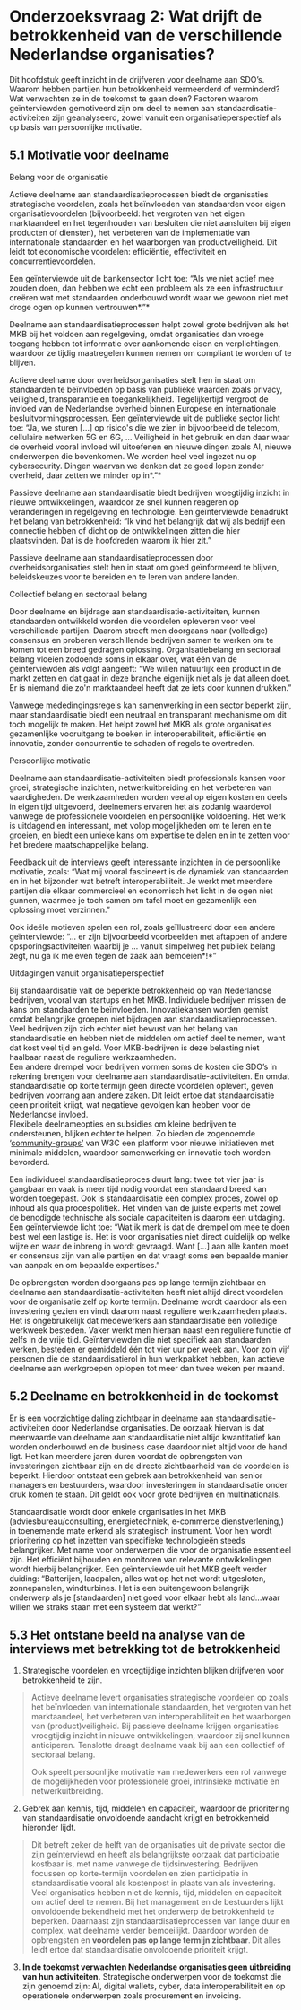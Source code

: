 
# Onderzoeksvraag 2: Wat drijft de betrokkenheid van de verschillende Nederlandse organisaties? 

Dit hoofdstuk geeft inzicht in de drijfveren voor deelname aan SDO’s. Waarom hebben partijen hun betrokkenheid vermeerderd of verminderd? Wat verwachten ze in de toekomst te gaan doen? Factoren waarom geïnterviewden gemotiveerd zijn om deel te nemen aan standaardisatie-activiteiten zijn geanalyseerd, zowel vanuit een organisatieperspectief als op basis van persoonlijke motivatie.

## 5.1 Motivatie voor deelname

Belang voor de organisatie

Actieve deelname aan standaardisatieprocessen biedt de organisaties strategische voordelen, zoals het beïnvloeden van standaarden voor eigen organisatievoordelen (bijvoorbeeld: het vergroten van het eigen marktaandeel en het tegenhouden van besluiten die niet aansluiten bij eigen producten of diensten), het verbeteren van de implementatie van internationale standaarden en het waarborgen van productveiligheid. Dit leidt tot economische voordelen: efficiëntie, effectiviteit en concurrentievoordelen.

Een geïnterviewde uit de bankensector licht toe: “Als we niet actief mee zouden doen, dan hebben we echt een probleem als ze een infrastructuur creëren wat met standaarden onderbouwd wordt waar we gewoon niet met droge ogen op kunnen vertrouwen*.”*

Deelname aan standaardisatieprocessen helpt zowel grote bedrijven als het MKB bij het voldoen aan regelgeving, omdat organisaties dan vroege toegang hebben tot informatie over aankomende eisen en verplichtingen, waardoor ze tijdig maatregelen kunnen nemen om compliant te worden of te blijven.

Actieve deelname door overheidsorganisaties stelt hen in staat om standaarden te beïnvloeden op basis van publieke waarden zoals privacy, veiligheid, transparantie en toegankelijkheid. Tegelijkertijd vergroot de invloed van de Nederlandse overheid binnen Europese en internationale besluitvormingsprocessen. Een geïnterviewde uit de publieke sector licht toe: “Ja, we sturen \[…\] op risico's die we zien in bijvoorbeeld de telecom, cellulaire netwerken 5G en 6G, … Veiligheid in het gebruik en dan daar waar de overheid vooral invloed wil uitoefenen en nieuwe dingen zoals AI, nieuwe onderwerpen die bovenkomen. We worden heel veel ingezet nu op cybersecurity. Dingen waarvan we denken dat ze goed lopen zonder overheid, daar zetten we minder op in*.”*

Passieve deelname aan standaardisatie biedt bedrijven vroegtijdig inzicht in nieuwe ontwikkelingen, waardoor ze snel kunnen reageren op veranderingen in regelgeving en technologie. Een geïnterviewde benadrukt het belang van betrokkenheid: “Ik vind het belangrijk dat wij als bedrijf een connectie hebben of dicht op de ontwikkelingen zitten die hier plaatsvinden. Dat is de hoofdreden waarom ik hier zit.”

Passieve deelname aan standaardisatieprocessen door overheidsorganisaties stelt hen in staat om goed geïnformeerd te blijven, beleidskeuzes voor te bereiden en te leren van andere landen.

Collectief belang en sectoraal belang

Door deelname en bijdrage aan standaardisatie-activiteiten, kunnen standaarden ontwikkeld worden die voordelen opleveren voor veel verschillende partijen. Daarom streeft men doorgaans naar (volledige) consensus en proberen verschillende bedrijven samen te werken om te komen tot een breed gedragen oplossing. Organisatiebelang en sectoraal belang vloeien zodoende soms in elkaar over, wat één van de geïnterviewden als volgt aangeeft: “We willen natuurlijk een product in de markt zetten en dat gaat in deze branche eigenlijk niet als je dat alleen doet. Er is niemand die zo'n marktaandeel heeft dat ze iets door kunnen drukken.”

Vanwege mededingingsregels kan samenwerking in een sector beperkt zijn, maar standaardisatie biedt een neutraal en transparant mechanisme om dit toch mogelijk te maken. Het helpt zowel het MKB als grote organisaties gezamenlijke vooruitgang te boeken in interoperabiliteit, efficiëntie en innovatie, zonder concurrentie te schaden of regels te overtreden.

Persoonlijke motivatie

Deelname aan standaardisatie-activiteiten biedt professionals kansen voor groei, strategische inzichten, netwerkuitbreiding en het verbeteren van vaardigheden. De werkzaamheden worden veelal op eigen kosten en deels in eigen tijd uitgevoerd, deelnemers ervaren het als zodanig waardevol vanwege de professionele voordelen en persoonlijke voldoening. Het werk is uitdagend en interessant, met volop mogelijkheden om te leren en te groeien, en biedt een unieke kans om expertise te delen en in te zetten voor het bredere maatschappelijke belang.

Feedback uit de interviews geeft interessante inzichten in de persoonlijke motivatie, zoals: “Wat mij vooral fascineert is de dynamiek van standaarden en in het bijzonder wat betreft interoperabiliteit. Je werkt met meerdere partijen die elkaar commercieel en economisch het licht in de ogen niet gunnen, waarmee je toch samen om tafel moet en gezamenlijk een oplossing moet verzinnen.”

Ook ideële motieven spelen een rol, zoals geïllustreerd door een andere geïnterviewde: “… er zijn bijvoorbeeld voorbeelden met aftappen of andere opsporingsactiviteiten waarbij je … vanuit simpelweg het publiek belang zegt, nu ga ik me even tegen de zaak aan bemoeien*!*”

Uitdagingen vanuit organisatieperspectief

Bij standaardisatie valt de beperkte betrokkenheid op van Nederlandse bedrijven, vooral van startups en het MKB. Individuele bedrijven missen de kans om standaarden te beïnvloeden. Innovatiekansen worden gemist omdat belangrijke groepen niet bijdragen aan standaardisatieprocessen.  
Veel bedrijven zijn zich echter niet bewust van het belang van standaardisatie en hebben niet de middelen om actief deel te nemen, want dat kost veel tijd en geld. Voor MKB-bedrijven is deze belasting niet haalbaar naast de reguliere werkzaamheden.  
Een andere drempel voor bedrijven vormen soms de kosten die SDO’s in rekening brengen voor deelname aan standaardisatie-activiteiten. En omdat standaardisatie op korte termijn geen directe voordelen oplevert, geven bedrijven voorrang aan andere zaken. Dit leidt ertoe dat standaardisatie geen prioriteit krijgt, wat negatieve gevolgen kan hebben voor de Nederlandse invloed.  
Flexibele deelnameopties en subsidies om kleine bedrijven te ondersteunen, blijken echter te helpen. Zo bieden de zogenoemde ‘[community-groups’](https://www.w3.org/community/) van W3C een platform voor nieuwe initiatieven met minimale middelen, waardoor samenwerking en innovatie toch worden bevorderd.

Een individueel standaardisatieproces duurt lang: twee tot vier jaar is gangbaar en vaak is meer tijd nodig voordat een standaard breed kan worden toegepast. Ook is standaardisatie een complex proces, zowel op inhoud als qua procespolitiek. Het vinden van de juiste experts met zowel de benodigde technische als sociale capaciteiten is daarom een uitdaging. Een geïnterviewde licht toe: “Wat ik merk is dat de drempel om mee te doen best wel een lastige is. Het is voor organisaties niet direct duidelijk op welke wijze en waar de inbreng in wordt gevraagd. Want \[…\] aan alle kanten moet er consensus zijn van alle partijen en dat vraagt soms een bepaalde manier van aanpak en om bepaalde expertises.”

De opbrengsten worden doorgaans pas op lange termijn zichtbaar en deelname aan standaardisatie-activiteiten heeft niet altijd direct voordelen voor de organisatie zelf op korte termijn. Deelname wordt daardoor als een investering gezien en vindt daarom naast reguliere werkzaamheden plaats. Het is ongebruikelijk dat medewerkers aan standaardisatie een volledige werkweek besteden. Vaker werkt men hieraan naast een reguliere functie of zelfs in de vrije tijd. Geïnterviewden die niet specifiek aan standaarden werken, besteden er gemiddeld één tot vier uur per week aan. Voor zo’n vijf personen die de standaardisatierol in hun werkpakket hebben, kan actieve deelname aan werkgroepen oplopen tot meer dan twee weken per maand.

## 5.2 Deelname en betrokkenheid in de toekomst

Er is een voorzichtige daling zichtbaar in deelname aan standaardisatie-activiteiten door Nederlandse organisaties. De oorzaak hiervan is dat meerwaarde van deelname aan standaardisatie niet altijd kwantitatief kan worden onderbouwd en de business case daardoor niet altijd voor de hand ligt. Het kan meerdere jaren duren voordat de opbrengsten van investeringen zichtbaar zijn en de directe zichtbaarheid van de voordelen is beperkt. Hierdoor ontstaat een gebrek aan betrokkenheid van senior managers en bestuurders, waardoor investeringen in standaardisatie onder druk komen te staan. Dit geldt ook voor grote bedrijven en multinationals.

Standaardisatie wordt door enkele organisaties in het MKB (adviesbureau/consulting, energietechniek, e-commerce dienstverlening,) in toenemende mate erkend als strategisch instrument. Voor hen wordt prioritering op het inzetten van specifieke technologieën steeds belangrijker. Met name voor onderwerpen die voor de organisatie essentieel zijn. Het efficiënt bijhouden en monitoren van relevante ontwikkelingen wordt hierbij belangrijker. Een geïnterviewde uit het MKB geeft verder duiding: “Batterijen, laadpalen, alles wat op het net wordt uitgesloten, zonnepanelen, windturbines. Het is een buitengewoon belangrijk onderwerp als je \[standaarden\] niet goed voor elkaar hebt als land...waar willen we straks staan met een systeem dat werkt?”

## 5.3 Het ontstane beeld na analyse van de interviews met betrekking tot de betrokkenheid

1.  Strategische voordelen en vroegtijdige inzichten blijken drijfveren voor betrokkenheid te zijn. 

> Actieve deelname levert organisaties strategische voordelen op zoals het beïnvloeden van internationale standaarden, het vergroten van het marktaandeel, het verbeteren van interoperabiliteit en het waarborgen van (product)veiligheid. Bij passieve deelname krijgen organisaties vroegtijdig inzicht in nieuwe ontwikkelingen, waardoor zij snel kunnen anticiperen.  Tenslotte draagt deelname vaak bij aan een collectief of sectoraal belang. 
>
> Ook speelt persoonlijke motivatie van medewerkers een rol vanwege de mogelijkheden voor professionele groei, intrinsieke motivatie en netwerkuitbreiding.

2.  Gebrek aan kennis, tijd, middelen en capaciteit, waardoor de prioritering van standaardisatie onvoldoende aandacht krijgt en betrokkenheid hieronder lijdt.

> Dit betreft zeker de helft van de organisaties uit de private sector die zijn geïnterviewd en heeft als belangrijkste oorzaak dat participatie kostbaar is, met name vanwege de tijdsinvestering. Bedrijven focussen op korte-termijn voordelen en zien participatie in standaardisatie vooral als kostenpost in plaats van als investering. Veel organisaties hebben niet de kennis, tijd, middelen en capaciteit om actief deel te nemen. Bij het management en de bestuurders lijkt onvoldoende bekendheid met het onderwerp de betrokkenheid te beperken. Daarnaast zijn standaardisatieprocessen van lange duur en complex, wat deelname verder bemoeilijkt. Daardoor worden de opbrengsten en **voordelen pas op lange termijn zichtbaar**. Dit alles leidt ertoe dat standaardisatie onvoldoende prioriteit krijgt.

3.  **In de toekomst verwachten Nederlandse organisaties geen uitbreiding van hun activiteiten.** Strategische onderwerpen voor de toekomst die zijn genoemd zijn: AI, digital wallets, cyber, data interoperabiliteit en op operationele onderwerpen zoals procurement en invoicing.   

